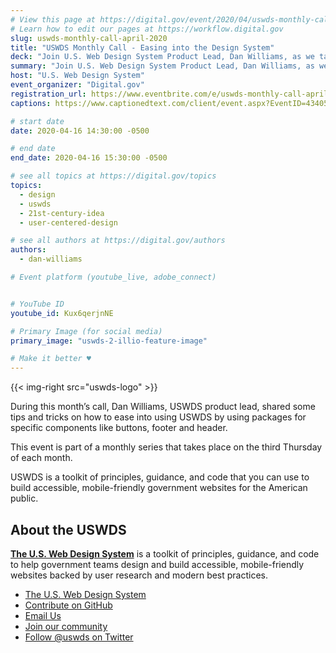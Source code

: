 ```yaml
---
# View this page at https://digital.gov/event/2020/04/uswds-monthly-call-april-2020
# Learn how to edit our pages at https://workflow.digital.gov
slug: uswds-monthly-call-april-2020
title: "USWDS Monthly Call - Easing into the Design System"
deck: "Join U.S. Web Design System Product Lead, Dan Williams, as we talk about the design system and answer your questions."
summary: "Join U.S. Web Design System Product Lead, Dan Williams, as we talk about the design system and answer your questions."
host: "U.S. Web Design System"
event_organizer: "Digital.gov"
registration_url: https://www.eventbrite.com/e/uswds-monthly-call-april-2020-registration-94003638413
captions: https://www.captionedtext.com/client/event.aspx?EventID=4340559&CustomerID=321

# start date
date: 2020-04-16 14:30:00 -0500

# end date
end_date: 2020-04-16 15:30:00 -0500

# see all topics at https://digital.gov/topics
topics:
  - design
  - uswds
  - 21st-century-idea
  - user-centered-design

# see all authors at https://digital.gov/authors
authors:
  - dan-williams

# Event platform (youtube_live, adobe_connect)


# YouTube ID
youtube_id: Kux6qerjnNE

# Primary Image (for social media)
primary_image: "uswds-2-illio-feature-image"

# Make it better ♥
---
```


{{< img-right src="uswds-logo" >}}

During this month’s call, Dan Williams, USWDS product lead, shared some tips and tricks on how to ease into using USWDS by using packages for specific components like buttons, footer and header.

This event is part of a monthly series that takes place on the third Thursday of each month.

USWDS is a toolkit of principles, guidance, and code that you can use to build accessible, mobile-friendly government websites for the American public.

## About the USWDS
[**The U.S. Web Design System**](https://designsystem.digital.gov/) is a toolkit of principles, guidance, and code to help government teams design and build accessible, mobile-friendly websites backed by user research and modern best practices.

- [The U.S. Web Design System](https://designsystem.digital.gov/)
- [Contribute on GitHub](https://github.com/uswds/uswds/issues)
- [Email Us](mailto:uswds@support.digitalgov.gov)
- [Join our community](https://digital.gov/communities/uswds/)
- [Follow @uswds on Twitter](https://twitter.com/uswds)
